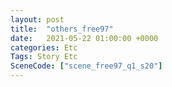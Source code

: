 ```yaml
---
layout: post
title:  "others_free97"
date:   2021-05-22 01:00:00 +0000
categories: Etc
Tags: Story Etc
SceneCode: ["scene_free97_q1_s20"]
---
```

